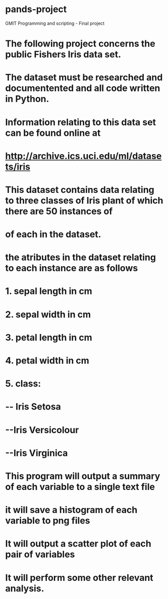 # pands-project
GMIT Programming and scripting - Final project

# The following project concerns the public Fishers Iris data set.
# The dataset must be researched and documentented and all code written in Python.
# Information relating to this data set can be found online at 
# http://archive.ics.uci.edu/ml/datasets/iris
# This dataset contains data relating to three classes of Iris plant of which there are 50 instances of 
# of each in the dataset.
# the atributes in the dataset relating to each instance are as follows
# 1. sepal length in cm
# 2. sepal width in cm
# 3. petal length in cm
# 4. petal width in cm
# 5. class:
# -- Iris Setosa
# --Iris Versicolour
# --Iris Virginica
# This program will output a summary of each variable to a single text file
# it will save a histogram of each variable to png files
# It will output a scatter plot of each pair of variables
# It will perform some other relevant analysis.

